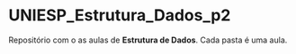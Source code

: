 # UNIESP_Estrutura_Dados_p2

Repositório com o as aulas de **Estrutura de Dados**. Cada pasta é uma aula.

